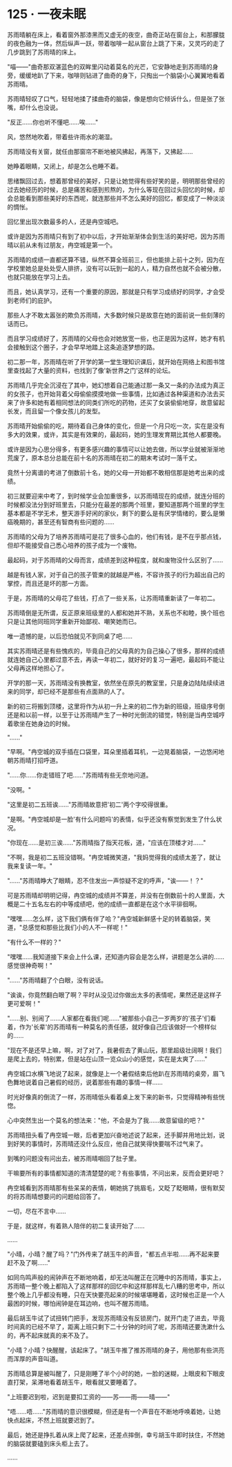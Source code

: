 <link rel="stylesheet" href="../styles/text.css" />
<h1>125 · 一夜未眠</h1>

苏雨晴躺在床上，看着窗外那漆黑而又虚无的夜空，曲奇正站在窗台上，和那朦胧的夜色融为一体，然后纵声一跃，带着咖啡一起从窗台上跳了下来，又灵巧的走了几步跳到了苏雨晴的床上。

"喵——"曲奇那双湛蓝色的双眸里闪动着莫名的光芒，它安静地走到苏雨晴的身旁，缓缓地趴了下来，咖啡则钻进了曲奇的身下，只掏出一个脑袋小心翼翼地看着苏雨晴。

苏雨晴轻叹了口气，轻轻地揉了揉曲奇的脑袋，像是想向它倾诉什么，但是张了张嘴，却什么也没说。

"反正……你也听不懂吧……唉……"

风，悠然地吹着，带着些许雨水的潮湿。

苏雨晴没有关窗，就任由那窗帘不断地被风拂起，再落下，又拂起……

她睁着眼睛，又闭上，却是怎么也睡不着。

思绪飘回过去，想着那曾经的美好，只是让她觉得有些好笑的是，明明那些曾经的过去她经历的时候，总是痛苦和感到煎熬的，为什么等现在回过头回忆的时候，却会总能看到那些美好的东西呢，就连那些并不怎么美好的回忆，都变成了一种淡淡的惆怅。

回忆里出现次数最多的人，还是冉空城吧。

或许是因为苏雨晴只有到了初中以后，才开始渐渐体会到生活的美好吧，因为苏雨晴以前从未有过朋友，冉空城是第一个。

苏雨晴的成绩一直都还算不错，纵然不算全班前三，但也能排上前十之列，因为在学校里她总是处处受人排挤，没有可以玩到一起的人，精力自然也就不会被分散，也就只能放在学习上去。

而且，她认真学习，还有一个重要的原因，那就是只有学习成绩好的同学，才会受到老师们的庇护。

那些人才不敢太嚣张的欺负苏雨晴，大多数时候只是故意在她的面前说一些刻薄的话而已。

而且学习成绩好了，苏雨晴的父母也会对她放宽一些，也正是因为这样，她才有机会接触到这个圈子，才会早早地踏上这条追逐梦想的路。

初二那一年，苏雨晴在听了开学的第一堂生理知识课后，就开始在网络上和图书馆里查找起了大量的资料，也找到了像'新世界之门'这样的论坛。

苏雨晴几乎完全沉浸在了其中，她幻想着自己能通过那一条又一条的办法成为真正的女孩子，也开始背着父母偷偷摸摸地做一些事情，比如通过各种渠道和办法去买来了许多和她有着相同想法的同类们所吃的药物，还买了女装偷偷地穿，故意留起长发，而且留一个像女孩儿的发型。

苏雨晴开始偷偷的吃，期待着自己身体的变化，但是一个月只吃一次，实在是没有多大的效果，或许，其实是有效果的，最起码，她的生理发育期比其他人都要晚。

或许是因为心思分得多，有更多感兴趣的事情可以让她去做，所以学业就被渐渐地荒废了，原本总分总能在前十名的苏雨晴在初二的期末考试时一落千丈。

竟然十分离谱的考进了倒数前十名，她的父母一开始都不敢相信那是她考出来的成绩。

初三就要迎来中考了，到时候学业会加重很多，以苏雨晴现在的成绩，就连分班的时候都没法分到好班里去，只能分在最差的那两个班里，要知道那两个班里的学生基本都是不学无术，整天游手好闲的家伙，剩下的要么是有厌学情绪的，要么是懒癌晚期的，甚至还有智商有些问题的……

苏雨晴的父母为了培养苏雨晴可是花了很多心血的，他们有钱，是不在乎那点钱，但却不能接受自己悉心培养的孩子成为一个废物。

最起码，对于苏雨晴的父母而言，成绩差到这种程度，就和废物没什么区别了……

越是有钱人家，对于自己的孩子管束的就越是严格，不容许孩子的行为超出自己的掌控，而且还是坏的那一方面。

于是，苏雨晴的父母花了些钱，打点了一些关系，让苏雨晴重新读了一年初二。

苏雨晴倒是无所谓，反正原来班级里的人都和她并不熟，关系也不和睦，换个班也只是让其他同班同学重新开始鄙视、嘲笑她而已。

唯一遗憾的是，以后恐怕就见不到同桌了吧……

其实苏雨晴还是有些愧疚的，毕竟自己的父母真的为自己操心了很多，那样的成绩就连她自己心里都过意不去，再读一年初二，就好好的复习一遍吧，最起码不能让父母再这样地担心了。

开学的那一天，苏雨晴没有换教室，依然坐在原先的教室里，只是身边陆陆续续进来的同学，却已经不是那些有点面熟的人了。

新的初三将搬到顶楼，这里将作为从初一升上来的初二作为新的班级，班级序号倒还是和以前一样，以至于让苏雨晴产生了一种时光倒流的错觉，特别是当冉空城哼着歌坐在她身边的时候。

"……"

"早啊。"冉空城的双手插在口袋里，耳朵里插着耳机，一边晃着脑袋，一边悠闲地朝苏雨晴打招呼道。

"……你……你走错班了吧……"苏雨晴有些无奈地问道。

"没啊。"

"这里是初二五班诶……"苏雨晴故意把'初二'两个字咬得很重。

"是啊。"冉空城却是一脸'有什么问题吗'的表情，似乎还没有察觉到发生了什么状况。

"你现在……是初三诶……"苏雨晴指了指天花板，道，"应该在顶楼才对……"

"不啊，我是初二五班没错啊。"冉空城微笑道，"我妈觉得我的成绩太差了，就让我来复读一年。"

"……"苏雨晴睁大了眼睛，忍不住发出一声惊疑不定的呼声，"诶——！？"

可是苏雨晴却明明记得，冉空城的成绩并不算差，并没有在倒数前十的人里面，大概是二十五名左右的中等成绩吧，他的成绩一直都是在这个水平徘徊啊。

"嘿嘿……怎么样，这下我们俩有伴了哈？"冉空城新鲜感十足的转着脑袋，笑道，"总感觉和那些比我们小的人不一样呢！"

"有什么不一样的？"

"嘿嘿……我知道接下来会上什么课，还知道内容会是怎么样，讲题是怎么讲的……感觉很神奇啊！"

"……"苏雨晴翻了个白眼，没有说话。

"诶诶，你竟然翻白眼了啊？平时从没见过你做出太多的表情呢，果然还是这样子更可爱啊！"

"……别、别闹了……人家都在看我们呢……"被那些小自己一岁两岁的'孩子'们看着，作为'长辈'的苏雨晴有一种莫名的责任感，就好像自己应该做好一个榜样似的……

"现在不是还早上嘛，啊，对了对了，我暑假去了黄山玩，那里超级壮阔啊！我们是爬上去的，特别累，但是站在山顶一览众山小的感觉，实在是太爽了……"

冉空城口水横飞地说了起来，就像是上一个暑假结束后他趴在苏雨晴的桌旁，眉飞色舞地说着自己暑假的经历，说着那些有趣的事情一样……

时光好像真的倒流了一样，苏雨晴低头看着桌上发下来的新书，只觉得精神有些恍惚。

心中突然生出一个莫名的想法来："他，不会是为了我……故意留级的吧？"

苏雨晴扭头看了冉空城一眼，后者更加兴奋地述说了起来，还手脚并用地比划，说到好笑的事情时，苏雨晴还没什么反应，他自己就笑得快要喘不过气来了。

到嘴的问题没有问出去，被苏雨晴咽回了肚子里。

干嘛要所有的事情都知道的清清楚楚的呢？有些事情，不问出来，反而会更好吧？

冉空城看到苏雨晴那有些呆呆的表情，朝她挑了挑眉毛，又眨了眨眼睛，很有默契的将苏雨晴想要问的问题给回答了。

一切，尽在不言中……

于是，就这样，有着熟人陪伴的初二复读开始了……

……

"小晴，小晴？醒了吗？"门外传来了胡玉牛的声音，"都五点半啦……再不起来要赶不及了啊……"

如同鸟鸣声般的闹钟声在不断地响着，却无法叫醒正在沉睡中的苏雨晴，事实上，苏雨晴一整个晚上都陷入了这样那样的回忆中和这样那样乱七八糟的思考中，所以整个晚上几乎都没有睡，只在天快要亮起来的时候堪堪睡着，这时候也正是一个人最困的时候，哪怕闹钟是在耳边响，也叫不醒苏雨晴。

最后胡玉牛试了试扭转门把手，发现苏雨晴没有反锁房门，就开门走了进去，毕竟时间真的已经不早了，距离上班只剩下二十分钟的时间了呢，苏雨晴还要洗漱什么的，再不起床就真的来不及了。

"小晴？小晴？快醒醒，该起床了。"胡玉牛推了推苏雨晴的身子，用他那有些洪亮而浑厚的声音叫道。

苏雨晴总算是被叫醒了，只是刚睡了半个小时的她，一脸的迷糊，上眼皮和下眼皮直打架，呆滞地看着胡玉牛，眼看就又要睡着了。

"上班要迟到啦，迟到是要扣工资的——苏——雨——晴——"

"唔……唔……"苏雨晴的意识很模糊，但还是有一个声音在不断地呼唤着她，让她快点起床，不然上班就要迟到了。

最后，她还是挣扎着从床上爬了起来，还差点摔倒，幸亏胡玉牛即时扶住，不然她的脑袋就要磕到床头柜上去了。

……
